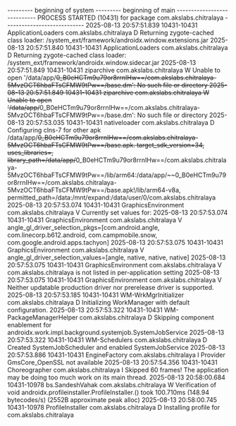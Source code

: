 --------- beginning of system
--------- beginning of main
---------------------------- PROCESS STARTED (10431) for package com.akslabs.chitralaya ----------------------------
2025-08-13 20:57:51.839 10431-10431 ApplicationLoaders      com.akslabs.chitralaya             D  Returning zygote-cached class loader: /system_ext/framework/androidx.window.extensions.jar
2025-08-13 20:57:51.840 10431-10431 ApplicationLoaders      com.akslabs.chitralaya             D  Returning zygote-cached class loader: /system_ext/framework/androidx.window.sidecar.jar
2025-08-13 20:57:51.849 10431-10431 ziparchive              com.akslabs.chitralaya             W  Unable to open '/data/app/~~0_B0eHCTm9u79or8rrnIHw==/com.akslabs.chitralaya-5MvzOCT6hbaFTsCFMW9tPw==/base.dm': No such file or directory
2025-08-13 20:57:51.849 10431-10431 ziparchive              com.akslabs.chitralaya             W  Unable to open '/data/app/~~0_B0eHCTm9u79or8rrnIHw==/com.akslabs.chitralaya-5MvzOCT6hbaFTsCFMW9tPw==/base.dm': No such file or directory
2025-08-13 20:57:53.035 10431-10431 nativeloader            com.akslabs.chitralaya             D  Configuring clns-7 for other apk /data/app/~~0_B0eHCTm9u79or8rrnIHw==/com.akslabs.chitralaya-5MvzOCT6hbaFTsCFMW9tPw==/base.apk. target_sdk_version=34, uses_libraries=, library_path=/data/app/~~0_B0eHCTm9u79or8rrnIHw==/com.akslabs.chitralaya-5MvzOCT6hbaFTsCFMW9tPw==/lib/arm64:/data/app/~~0_B0eHCTm9u79or8rrnIHw==/com.akslabs.chitralaya-5MvzOCT6hbaFTsCFMW9tPw==/base.apk!/lib/arm64-v8a, permitted_path=/data:/mnt/expand:/data/user/0/com.akslabs.chitralaya
2025-08-13 20:57:53.074 10431-10431 GraphicsEnvironment     com.akslabs.chitralaya             V  Currently set values for:
2025-08-13 20:57:53.074 10431-10431 GraphicsEnvironment     com.akslabs.chitralaya             V    angle_gl_driver_selection_pkgs=[com.android.angle, com.linecorp.b612.android, com.campmobile.snow, com.google.android.apps.tachyon]
2025-08-13 20:57:53.075 10431-10431 GraphicsEnvironment     com.akslabs.chitralaya             V    angle_gl_driver_selection_values=[angle, native, native, native]
2025-08-13 20:57:53.075 10431-10431 GraphicsEnvironment     com.akslabs.chitralaya             V  com.akslabs.chitralaya is not listed in per-application setting
2025-08-13 20:57:53.075 10431-10431 GraphicsEnvironment     com.akslabs.chitralaya             V  Neither updatable production driver nor prerelease driver is supported.
2025-08-13 20:57:53.185 10431-10431 WM-WrkMgrInitializer    com.akslabs.chitralaya             D  Initializing WorkManager with default configuration.
2025-08-13 20:57:53.322 10431-10431 WM-PackageManagerHelper com.akslabs.chitralaya             D  Skipping component enablement for androidx.work.impl.background.systemjob.SystemJobService
2025-08-13 20:57:53.322 10431-10431 WM-Schedulers           com.akslabs.chitralaya             D  Created SystemJobScheduler and enabled SystemJobService
2025-08-13 20:57:53.886 10431-10431 EngineFactory           com.akslabs.chitralaya             I  Provider GmsCore_OpenSSL not available
2025-08-13 20:57:54.356 10431-10431 Choreographer           com.akslabs.chitralaya             I  Skipped 60 frames!  The application may be doing too much work on its main thread.
2025-08-13 20:58:00.684 10431-10978 bs.SandeshVahak         com.akslabs.chitralaya             W  Verification of void androidx.profileinstaller.ProfileInstaller.<clinit>() took 100.710ms (148.94 bytecodes/s) (2552B approximate peak alloc)
2025-08-13 20:58:00.745 10431-10978 ProfileInstaller        com.akslabs.chitralaya             D  Installing profile for com.akslabs.chitralaya
